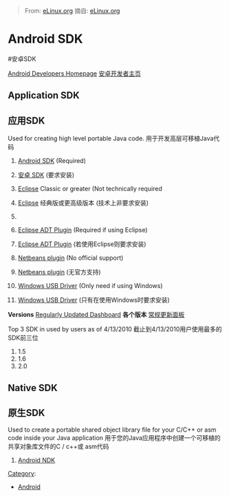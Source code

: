 > From: [eLinux.org](http://eLinux.org/Android_SDK "http://eLinux.org/Android_SDK")
> 摘自: [eLinux.org](http://eLinux.org/Android_SDK "http://eLinux.org/Android_SDK")

# Android SDK
#安卓SDK


[Android Developers Homepage](http://developer.android.com/index.html)
[安卓开发者主页](http://developer.android.com/index.html)

## Application SDK
## 应用SDK

Used for creating high level portable Java code.
用于开发高层可移植Java代码

1.  [Android SDK](http://developer.android.com/sdk/index.html)
    (Required)
1.  [安卓 SDK](http://developer.android.com/sdk/index.html)
    (要求安装)

2.  [Eclipse](http://www.eclipse.org/downloads/) Classic or greater (Not
    technically required
2.  [Eclipse](http://www.eclipse.org/downloads/) 经典版或更高级版本 (技术上非要求安装)
3.  
3.  [Eclipse ADT
    Plugin](http://developer.android.com/sdk/eclipse-adt.html) (Required
    if using Eclipse)
3.  [Eclipse ADT
    Plugin](http://developer.android.com/sdk/eclipse-adt.html) (若使用Eclipse则要求安装)

4.  [Netbeans plugin](http://kenai.com/projects/nbandroid/) (No official
    support)
4.  [Netbeans plugin](http://kenai.com/projects/nbandroid/) (无官方支持)

5.  [Windows USB Driver](http://developer.android.com/sdk/win-usb.html)
    (Only need if using Windows)
5.  [Windows USB Driver](http://developer.android.com/sdk/win-usb.html)
    (只有在使用Windows时要求安装)

**Versions** [Regularly Updated
Dashboard](http://developer.android.com/resources/dashboard/platform-versions.html)
**各个版本** [常规更新面板](http://developer.android.com/resources/dashboard/platform-versions.html)

Top 3 SDK in used by users as of 4/13/2010
截止到4/13/2010用户使用最多的SDK前三位

1.  1.5
2.  1.6
3.  2.0

## Native SDK
## 原生SDK

Used to create a portable shared object library file for your C/C++ or
asm code inside your Java application
用于您的Java应用程序中创建一个可移植的共享对象库文件的C / c++或
asm代码

1.  [Android NDK](http://developer.android.com/sdk/ndk/index.html)


[Category](http://eLinux.org/Special:Categories "Special:Categories"):

-   [Android](http://eLinux.org/Category:Android "Category:Android")

